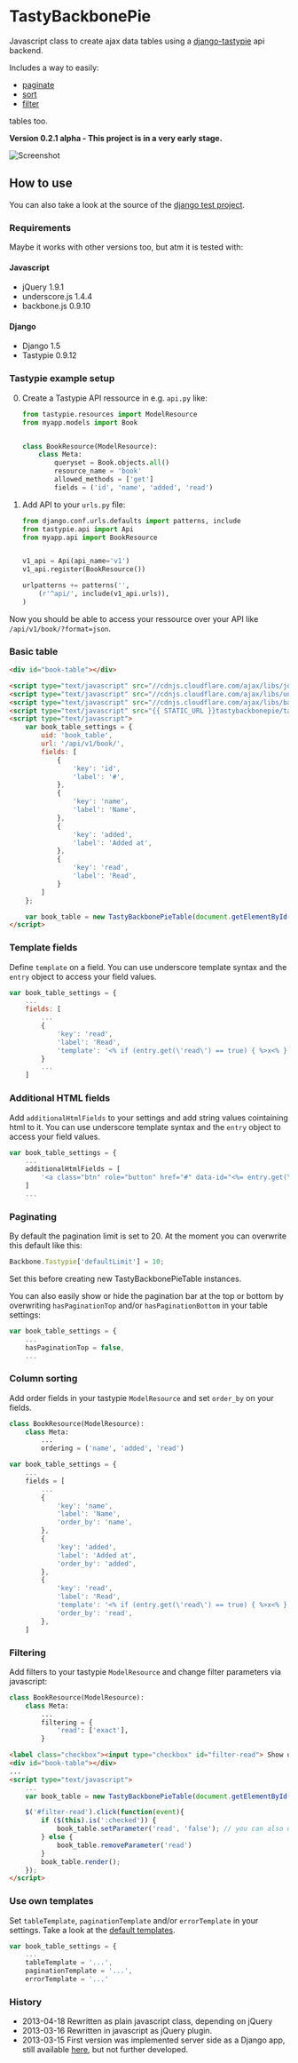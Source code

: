 # TastyBackbonePie

Javascript class to create ajax data tables using a [django-tastypie](http://tastypieapi.org/) api backend.

Includes a way to easily:

* [paginate](#paginating)
* [sort](#column-sorting) 
* [filter](#filtering)

tables too.

__Version 0.2.1 alpha - This project is in a very early stage.__

![Screenshot](docs/screenshot.png)

## How to use

You can also take a look at the source of the [django test project](https://github.com/sspross/tastybackbonepie-djangoproject).

### Requirements

Maybe it works with other versions too, but atm it is tested with:

#### Javascript
- jQuery 1.9.1
- underscore.js 1.4.4
- backbone.js 0.9.10

#### Django
- Django 1.5
- Tastypie 0.9.12

### Tastypie example setup

0. Create a Tastypie API ressource in e.g. `api.py` like:

	```python
	from tastypie.resources import ModelResource
	from myapp.models import Book


	class BookResource(ModelResource):
	    class Meta:
	        queryset = Book.objects.all()
	        resource_name = 'book'
	        allowed_methods = ['get']
	        fields = ('id', 'name', 'added', 'read')
	```

0. Add API to your `urls.py` file:

	```python
    from django.conf.urls.defaults import patterns, include
	from tastypie.api import Api
	from myapp.api import BookResource


	v1_api = Api(api_name='v1')
	v1_api.register(BookResource())

	urlpatterns += patterns('',
	    (r'^api/', include(v1_api.urls)),
	)
	```

Now you should be able to access your ressource over your API like `/api/v1/book/?format=json`.

### Basic table

```html
<div id="book-table"></div>

<script type="text/javascript" src="//cdnjs.cloudflare.com/ajax/libs/jquery/1.9.1/jquery.min.js"></script>
<script type="text/javascript" src="//cdnjs.cloudflare.com/ajax/libs/underscore.js/1.4.4/underscore-min.js"></script>
<script type="text/javascript" src="//cdnjs.cloudflare.com/ajax/libs/backbone.js/0.9.10/backbone-min.js"></script>
<script type="text/javascript" src="{{ STATIC_URL }}tastybackbonepie/tastybackbonepie-min.js"></script>
<script type="text/javascript">
    var book_table_settings = {
        uid: 'book_table',
        url: '/api/v1/book/',
        fields: [
            {
                'key': 'id',
                'label': '#',
            },
            {
                'key': 'name',
                'label': 'Name',
            },
            {
                'key': 'added',
                'label': 'Added at',
            },
            {
                'key': 'read',
                'label': 'Read',
            }
        ]
    };

    var book_table = new TastyBackbonePieTable(document.getElementById('book-table'), book_table_settings);
</script>
```

### Template fields

Define `template` on a field. You can use underscore template syntax and the `entry` object to access your field values.

```javascript
var book_table_settings = {
	...
	fields: [
		...
	    {
	        'key': 'read',
	        'label': 'Read',
	        'template': '<% if (entry.get(\'read\') == true) { %>x<% } %>',
	    }
	    ...
	]
```

### Additional HTML fields

Add `additionalHtmlFields` to your settings and add string values cointaining html to it. 
You can use underscore template syntax and the `entry` object to access your field values.

```javascript
var book_table_settings = {
	...
	additionalHtmlFields = [
		'<a class="btn" role="button" href="#" data-id="<%= entry.get(\'id\') %>"><i class="icon-trash"></i></a>',
	]
	...
```

### Paginating

By default the pagination limit is set to 20. At the moment you can overwrite this default like this:

```javascript
Backbone.Tastypie['defaultLimit'] = 10;
```

Set this before creating new TastyBackbonePieTable instances.

You can also easily show or hide the pagination bar at the top or bottom by overwriting `hasPaginationTop` and/or `hasPaginationBottom` in your table settings:

```javascript
var book_table_settings = {
    ...
    hasPaginationTop = false,
    ...
```


### Column sorting

Add order fields in your tastypie `ModelResource` and set `order_by` on your fields.

```python
class BookResource(ModelResource):
    class Meta:
        ...
        ordering = ('name', 'added', 'read')
```

```javascript
var book_table_settings = {
    ...
    fields = [
        ...
        {
            'key': 'name',
            'label': 'Name',
            'order_by': 'name',
        },
        {
            'key': 'added',
            'label': 'Added at',
            'order_by': 'added',
        },
        {
            'key': 'read',
            'label': 'Read',
            'template': '<% if (entry.get(\'read\') == true) { %>x<% } %>',
            'order_by': 'read',
        },
    ]

```

### Filtering

Add filters to your tastypie `ModelResource` and change filter parameters via javascript:

```python
class BookResource(ModelResource):
    class Meta:
    	...
        filtering = {
            'read': ['exact'],
        }
```

```html
<label class="checkbox"><input type="checkbox" id="filter-read"> Show unread books only</label>
<div id="book-table"></div>
...
<script type="text/javascript">
	...
    var book_table = new TastyBackbonePieTable(document.getElementById('book-table'), book_table_settings);

    $('#filter-read').click(function(event){
        if ($(this).is(':checked')) {
            book_table.setParameter('read', 'false'); // you can also use book_table.extendParameters({'read': 'false'});
        } else {
            book_table.removeParameter('read')
        }
        book_table.render();
    });
</script>
```

### Use own templates

Set `tableTemplate`, `paginationTemplate` and/or `errorTemplate` in your settings. Take a look at the [default templates](tastybackbonepie/tastybackbonepie.js).

```javascript
var book_table_settings = {
    ...
    tableTemplate = '...',
    paginationTemplate = '...',
    errorTemplate = '...'
```

### History

- 2013-04-18 Rewritten as plain javascript class, depending on jQuery
- 2013-03-16 Rewritten in javascript as jQuery plugin. 
- 2013-03-15 First version was implemented server side as a Django app, still available [here](../../tree/django-app-implementation), but not further developed.
